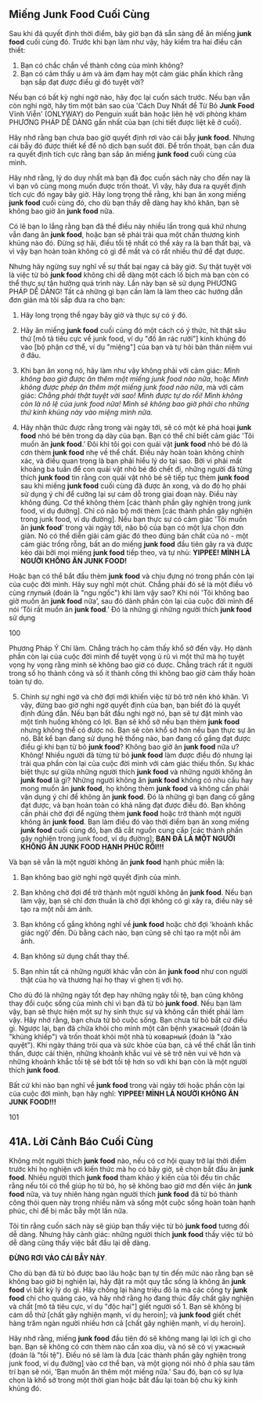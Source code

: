 ## Miếng Junk Food Cuối Cùng

Sau khi đã quyết định thời điểm, bây giờ bạn đã sẵn sàng để ăn miếng **junk food** cuối cùng đó. Trước khi bạn làm như vậy, hãy kiểm tra hai điều cần thiết:

1. Bạn có chắc chắn về thành công của mình không?
2. Bạn có cảm thấy u ám và ảm đạm hay một cảm giác phấn khích rằng bạn sắp đạt được điều gì đó tuyệt vời?

Nếu bạn có bất kỳ nghi ngờ nào, hãy đọc lại cuốn sách trước. Nếu bạn vẫn còn nghi ngờ, hãy tìm một bản sao của 'Cách Duy Nhất để Từ Bỏ **Junk Food** Vĩnh Viễn' (ONLYWAY) do Penguin xuất bản hoặc liên hệ với phòng khám PHƯƠNG PHÁP DỄ DÀNG gần nhất của bạn (chi tiết được liệt kê ở cuối).

Hãy nhớ rằng bạn chưa bao giờ quyết định rơi vào cái bẫy **junk food**. Nhưng cái bẫy đó được thiết kế để nô dịch bạn suốt đời. Để trốn thoát, bạn cần đưa ra quyết định tích cực rằng bạn sắp ăn miếng **junk food** cuối cùng của mình.

Hãy nhớ rằng, lý do duy nhất mà bạn đã đọc cuốn sách này cho đến nay là vì bạn vô cùng mong muốn được trốn thoát. Vì vậy, hãy đưa ra quyết định tích cực đó ngay bây giờ. Hãy long trọng thề rằng, khi bạn ăn xong miếng **junk food** cuối cùng đó, cho dù bạn thấy dễ dàng hay khó khăn, bạn sẽ không bao giờ ăn **junk food** nữa.

Có lẽ bạn lo lắng rằng bạn đã thề điều này nhiều lần trong quá khứ nhưng vẫn đang ăn **junk food**, hoặc bạn sẽ phải trải qua một chấn thương kinh khủng nào đó. Đừng sợ hãi, điều tồi tệ nhất có thể xảy ra là bạn thất bại, và vì vậy bạn hoàn toàn không có gì để mất và có rất nhiều thứ để đạt được.

Nhưng hãy ngừng suy nghĩ về sự thất bại ngay cả bây giờ. Sự thật tuyệt vời là việc từ bỏ **junk food** không chỉ dễ dàng một cách lố bịch mà bạn còn có thể thực sự tận hưởng quá trình này. Lần này bạn sẽ sử dụng PHƯƠNG PHÁP DỄ DÀNG! Tất cả những gì bạn cần làm là làm theo các hướng dẫn đơn giản mà tôi sắp đưa ra cho bạn:

1. Hãy long trọng thề ngay bây giờ và thực sự có ý đó.

2. Hãy ăn miếng **junk food** cuối cùng đó một cách có ý thức, hít thật sâu thứ [mô tả tiêu cực về junk food, ví dụ "đồ ăn rác rưởi"] kinh khủng đó vào [bộ phận cơ thể, ví dụ "miệng"] của bạn và tự hỏi bản thân niềm vui ở đâu.

3. Khi bạn ăn xong nó, hãy làm như vậy không phải với cảm giác: *Mình không bao giờ được ăn thêm một miếng junk food nào nữa*, hoặc *Mình không được phép ăn thêm một miếng junk food nào nữa*, mà với cảm giác: *Chẳng phải thật tuyệt vời sao! Mình được tự do rồi! Mình không còn là nô lệ của junk food nữa! Mình sẽ không bao giờ phải cho những thứ kinh khủng này vào miệng mình nữa.*

4. Hãy nhận thức được rằng trong vài ngày tới, sẽ có một kẻ phá hoại **junk food** nhỏ bé bên trong dạ dày của bạn. Bạn có thể chỉ biết cảm giác 'Tôi muốn ăn **junk food**.’ Đôi khi tôi gọi con quái vật **junk food** nhỏ bé đó là cơn thèm **junk food** nhẹ về thể chất. Điều này hoàn toàn không chính xác, và điều quan trọng là bạn phải hiểu lý do tại sao. Bởi vì phải mất khoảng ba tuần để con quái vật nhỏ bé đó chết đi, những người đã từng thích **junk food** tin rằng con quái vật nhỏ bé sẽ tiếp tục thèm **junk food** sau khi miếng **junk food** cuối cùng đã được ăn xong, và do đó họ phải sử dụng ý chí để cưỡng lại sự cám dỗ trong giai đoạn này. Điều này không đúng. Cơ thể không thèm [các thành phần gây nghiện trong junk food, ví dụ đường]. Chỉ có não bộ mới thèm [các thành phần gây nghiện trong junk food, ví dụ đường]. Nếu bạn thực sự có cảm giác 'Tôi muốn ăn **junk food**’ trong vài ngày tới, não bộ của bạn có một lựa chọn đơn giản. Nó có thể diễn giải cảm giác đó theo đúng bản chất của nó - một cảm giác trống rỗng, bất an do miếng **junk food** đầu tiên gây ra và được kéo dài bởi mọi miếng **junk food** tiếp theo, và tự nhủ: **YIPPEE! MÌNH LÀ NGƯỜI KHÔNG ĂN JUNK FOOD!**

Hoặc bạn có thể bắt đầu thèm **junk food** và chịu đựng nó trong phần còn lại của cuộc đời mình. Hãy suy nghĩ một chút. Chẳng phải đó sẽ là một điều vô cùng глупый (đoán là "ngu ngốc") khi làm vậy sao? Khi nói 'Tôi không bao giờ muốn ăn **junk food** nữa’, sau đó dành phần còn lại của cuộc đời mình để nói ‘Tôi rất muốn ăn **junk food**.’ Đó là những gì những người thích **junk food** sử dụng

100

Phương Pháp Ý Chí làm. Chẳng trách họ cảm thấy khổ sở đến vậy. Họ dành phần còn lại của cuộc đời mình để tuyệt vọng ủ rũ vì một thứ mà họ tuyệt vọng hy vọng rằng mình sẽ không bao giờ có được. Chẳng trách rất ít người trong số họ thành công và số ít thành công thì không bao giờ cảm thấy hoàn toàn tự do.

5. Chính sự nghi ngờ và chờ đợi mới khiến việc từ bỏ trở nên khó khăn. Vì vậy, đừng bao giờ nghi ngờ quyết định của bạn, bạn biết đó là quyết định đúng đắn. Nếu bạn bắt đầu nghi ngờ nó, bạn sẽ tự đặt mình vào một tình huống không có lợi. Bạn sẽ khổ sở nếu bạn thèm **junk food** nhưng không thể có được nó. Bạn sẽ còn khổ sở hơn nếu bạn thực sự ăn nó. Bất kể bạn đang sử dụng hệ thống nào, bạn đang cố gắng đạt được điều gì khi bạn từ bỏ **junk food**? Không bao giờ ăn **junk food** nữa ư? Không! Nhiều người đã từng từ bỏ **junk food** làm được điều đó nhưng lại trải qua phần còn lại của cuộc đời mình với cảm giác thiếu thốn. Sự khác biệt thực sự giữa những người thích **junk food** và những người không ăn **junk food** là gì? Những người không ăn **junk food** không có nhu cầu hay mong muốn ăn **junk food**, họ không thèm **junk food** và không cần phải vận dụng ý chí để không ăn **junk food**. Đó là những gì bạn đang cố gắng đạt được, và bạn hoàn toàn có khả năng đạt được điều đó. Bạn không cần phải chờ đợi để ngừng thèm **junk food** hoặc trở thành một người không ăn **junk food**. Bạn làm điều đó vào thời điểm bạn ăn xong miếng **junk food** cuối cùng đó, bạn đã cắt nguồn cung cấp [các thành phần gây nghiện trong junk food, ví dụ đường]: **BẠN ĐÃ LÀ MỘT NGƯỜI KHÔNG ĂN JUNK FOOD HẠNH PHÚC RỒI!!!**

Và bạn sẽ vẫn là một người không ăn **junk food** hạnh phúc miễn là:

1. Bạn không bao giờ nghi ngờ quyết định của mình.

2. Bạn không chờ đợi để trở thành một người không ăn **junk food**. Nếu bạn làm vậy, bạn sẽ chỉ đơn thuần là chờ đợi không có gì xảy ra, điều này sẽ tạo ra một nỗi ám ảnh.

3. Bạn không cố gắng không nghĩ về **junk food** hoặc chờ đợi 'khoảnh khắc giác ngộ’ đến. Dù bằng cách nào, bạn cũng sẽ chỉ tạo ra một nỗi ám ảnh.

4. Bạn không sử dụng chất thay thế.

5. Bạn nhìn tất cả những người khác vẫn còn ăn **junk food** như con người thật của họ và thương hại họ thay vì ghen tị với họ.

Cho dù đó là những ngày tốt đẹp hay những ngày tồi tệ, bạn cũng không thay đổi cuộc sống của mình chỉ vì bạn đã từ bỏ **junk food**. Nếu bạn làm vậy, bạn sẽ thực hiện một sự hy sinh thực sự và không cần thiết phải làm vậy. Hãy nhớ rằng, bạn chưa từ bỏ cuộc sống. Bạn chưa từ bỏ bất cứ điều gì. Ngược lại, bạn đã chữa khỏi cho mình một căn bệnh ужасный (đoán là "khủng khiếp") và trốn thoát khỏi một nhà tù коварный (đoán là "xảo quyệt"). Khi ngày tháng trôi qua và sức khỏe của bạn, cả về thể chất lẫn tinh thần, được cải thiện, những khoảnh khắc vui vẻ sẽ trở nên vui vẻ hơn và những khoảnh khắc tồi tệ sẽ bớt tồi tệ hơn so với khi bạn còn là một người thích **junk food**.

Bất cứ khi nào bạn nghĩ về **junk food** trong vài ngày tới hoặc phần còn lại của cuộc đời mình, bạn hãy nghĩ: **YIPPEE! MÌNH LÀ NGƯỜI KHÔNG ĂN JUNK FOOD!!!**

101

## 41A. Lời Cảnh Báo Cuối Cùng

Không một người thích **junk food** nào, nếu có cơ hội quay trở lại thời điểm trước khi họ nghiện với kiến thức mà họ có bây giờ, sẽ chọn bắt đầu ăn **junk food**. Nhiều người thích **junk food** tham khảo ý kiến của tôi đều tin chắc rằng nếu tôi có thể giúp họ từ bỏ, họ sẽ không bao giờ mơ đến việc ăn **junk food** nữa, và tuy nhiên hàng ngàn người thích **junk food** đã từ bỏ thành công thói quen này trong nhiều năm và sống một cuộc sống hoàn toàn hạnh phúc, chỉ để bị mắc bẫy một lần nữa.

Tôi tin rằng cuốn sách này sẽ giúp bạn thấy việc từ bỏ **junk food** tương đối dễ dàng. Nhưng hãy cảnh giác: những người thích **junk food** thấy việc từ bỏ dễ dàng cũng thấy việc bắt đầu lại dễ dàng.

**ĐỪNG RƠI VÀO CÁI BẪY NÀY**.

Cho dù bạn đã từ bỏ được bao lâu hoặc bạn tự tin đến mức nào rằng bạn sẽ không bao giờ bị nghiện lại, hãy đặt ra một quy tắc sống là không ăn **junk food** vì bất kỳ lý do gì. Hãy chống lại hàng triệu đô la mà các công ty **junk food** chi cho quảng cáo, và hãy nhớ rằng họ đang thúc đẩy chất gây nghiện và chất [mô tả tiêu cực, ví dụ "độc hại"] giết người số 1. Bạn sẽ không bị cám dỗ thử [chất gây nghiện mạnh, ví dụ heroin]; và **junk food** giết chết hàng trăm ngàn người nhiều hơn cả [chất gây nghiện mạnh, ví dụ heroin].

Hãy nhớ rằng, miếng **junk food** đầu tiên đó sẽ không mang lại lợi ích gì cho bạn. Bạn sẽ không có cơn thèm nào cần xoa dịu, và nó sẽ có vị ужасный (đoán là "tồi tệ"). Điều nó sẽ làm là đưa [các thành phần gây nghiện trong junk food, ví dụ đường] vào cơ thể bạn, và một giọng nói nhỏ ở phía sau tâm trí bạn sẽ nói, 'Bạn muốn ăn thêm một miếng nữa.' Sau đó, bạn có sự lựa chọn là khổ sở trong một thời gian hoặc bắt đầu lại toàn bộ chu kỳ kinh khủng đó.